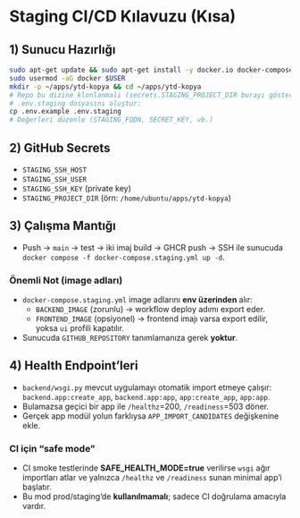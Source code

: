 # Staging CI/CD Kılavuzu (Kısa)

## 1) Sunucu Hazırlığı
```bash
sudo apt-get update && sudo apt-get install -y docker.io docker-compose-plugin
sudo usermod -aG docker $USER
mkdir -p ~/apps/ytd-kopya && cd ~/apps/ytd-kopya
# Repo bu dizine klonlanmalı (secrets.STAGING_PROJECT_DIR burayı göstermeli)
# .env.staging dosyasını oluştur:
cp .env.example .env.staging
# Değerleri düzenle (STAGING_FQDN, SECRET_KEY, vb.)
```

## 2) GitHub Secrets
- `STAGING_SSH_HOST`
- `STAGING_SSH_USER`
- `STAGING_SSH_KEY` (private key)
- `STAGING_PROJECT_DIR` (örn: `/home/ubuntu/apps/ytd-kopya`)

## 3) Çalışma Mantığı
- Push → `main` → test → iki imaj build → GHCR push → SSH ile sunucuda
  `docker compose -f docker-compose.staging.yml up -d`.

### Önemli Not (image adları)
- `docker-compose.staging.yml` image adlarını **env üzerinden** alır:
  - `BACKEND_IMAGE` (zorunlu) → workflow deploy adımı export eder.
  - `FRONTEND_IMAGE` (opsiyonel) → frontend imajı varsa export edilir, yoksa `ui` profili kapatılır.
- Sunucuda `GITHUB_REPOSITORY` tanımlamanıza gerek **yoktur**.


## 4) Health Endpoint’leri
- `backend/wsgi.py` mevcut uygulamayı otomatik import etmeye çalışır:
  `backend.app:create_app`, `backend.app:app`, `app:create_app`, `app:app`.
- Bulamazsa geçici bir app ile `/healthz`=200, `/readiness`=503 döner.
- Gerçek app modül yolun farklıysa `APP_IMPORT_CANDIDATES` değişkenine ekle.

### CI için “safe mode”
- CI smoke testlerinde **SAFE_HEALTH_MODE=true** verilirse `wsgi` ağır importları atlar ve
  yalnızca `/healthz` ve `/readiness` sunan minimal app’i başlatır.
- Bu mod prod/staging’de **kullanılmamalı**; sadece CI doğrulama amacıyla vardır.
